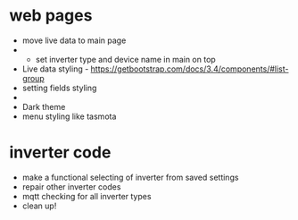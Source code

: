 # web pages
- move live data to main page
- - set inverter type and device name in main on top
- Live data styling - https://getbootstrap.com/docs/3.4/components/#list-group
- setting fields styling
- 
- Dark theme
- menu styling like tasmota

# inverter code
- make a functional selecting of inverter from saved settings
- repair other inverter codes
- mqtt checking for all inverter types
- clean up!
